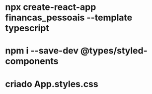 # npx create-react-app financas_pessoais --template typescript

# npm i --save-dev @types/styled-components

# criado App.styles.css

# 